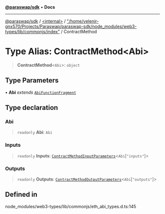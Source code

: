 [**@paraswap/sdk**](../../../../README.md) • **Docs**

***

[@paraswap/sdk](../../../../globals.md) / [\<internal\>](../../../README.md) / ["/home/velenir-gnx570/Projects/Paraswap/paraswap-sdk/node\_modules/web3-types/lib/commonjs/index"](../README.md) / ContractMethod

# Type Alias: ContractMethod\<Abi\>

> **ContractMethod**\<`Abi`\>: `object`

## Type Parameters

• **Abi** *extends* [`AbiFunctionFragment`](AbiFunctionFragment.md)

## Type declaration

### Abi

> `readonly` **Abi**: `Abi`

### Inputs

> `readonly` **Inputs**: [`ContractMethodInputParameters`](ContractMethodInputParameters.md)\<`Abi`\[`"inputs"`\]\>

### Outputs

> `readonly` **Outputs**: [`ContractMethodOutputParameters`](ContractMethodOutputParameters.md)\<`Abi`\[`"outputs"`\]\>

## Defined in

node\_modules/web3-types/lib/commonjs/eth\_abi\_types.d.ts:145
